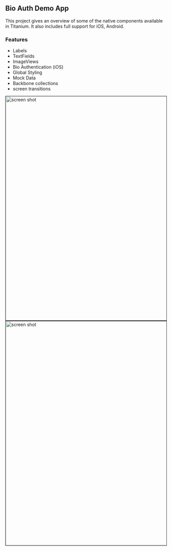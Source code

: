 ## Bio Auth Demo App

This project gives an overview of some of the native components available in Titanium. 
It also includes full support for iOS, Android.

### Features
- Labels
- TextFields
- ImageViews
- Bio Authentication (iOS)
- Global Styling
- Mock Data
- Backbone collections
- screen transitions

<img width="700" src="https://github.com/djmason9/Appcelerator-BioAuth/blob/BaseApplicationLogin/screenshots/dblscreenshot2.png?raw=true" alt="screen shot"  border="1">

<img width="700" src="https://github.com/djmason9/Appcelerator-BioAuth/tree/BaseApplicationMockData/screenshots/userList.jpg?raw=true" alt="screen shot"  border="1">
